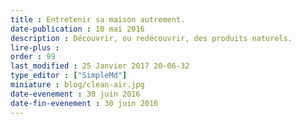 ```yaml
---
title : Entretenir sa maison autrement.
date-publication : 10 mai 2016
description : Découvrir, ou redécouvrir, des produits naturels.
lire-plus : 
order : 99
last_modified : 25 Janvier 2017 20-06-32
type_editor : ["SimpleMd"]
miniature : blog/clean-air.jpg
date-evenement : 30 juin 2016
date-fin-evenement : 30 juin 2016
---
```

